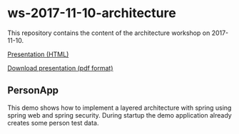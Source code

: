 # ws-2017-11-10-architecture
This repository contains the content of the architecture workshop on 2017-11-10.

[Presentation (HTML)](https://nt-ca-aqe.github.io/ws-2017-11-10-architecture/presentation)

[Download presentation (pdf format)](https://github.com/nt-ca-aqe/ws-2017-11-10-architecture/raw/master/Software%20Architecture.pdf)

## PersonApp
This demo shows how to implement a layered architecture with spring using 
spring web and spring security. During startup the demo application already creates some person test data.

